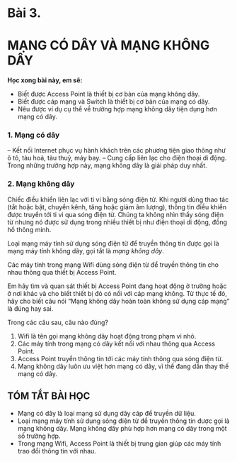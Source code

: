# Bài 3.

# MẠNG CÓ DÂY VÀ MẠNG KHÔNG DÂY

**Học xong bài này, em sẽ:**

* Biết được Access Point là thiết bị cơ bản của mạng không dây.
* Biết được cáp mạng và Switch là thiết bị cơ bản của mạng có dây.
* Nêu được ví dụ cụ thể về trường hợp mạng không dây tiện dụng hơn mạng có dây.

### 1. Mạng có dây

– Kết nối Internet phục vụ hành khách trên các phương tiện giao thông như ô tô, tàu hoả, tàu thuỷ, máy bay.
– Cung cấp liên lạc cho điện thoại di động.
Trong những trường hợp này, mạng không dây là giải pháp duy nhất.

### 2. Mạng không dây

Chiếc điều khiển liên lạc với ti vi bằng sóng điện từ. Khi người dùng thao tác (tắt hoặc bật, chuyển kênh, tăng hoặc giảm âm lượng), thông tin điều khiển được truyền tới ti vi qua sóng điện từ. Chúng ta không nhìn thấy sóng điện từ nhưng nó được sử dụng trong nhiều thiết bị như điện thoại di động, đồng hồ thông minh.

Loại mạng máy tính sử dụng sóng điện từ để truyền thông tin được gọi là mạng máy tính không dây, gọi tắt là *mạng không dây*.

Các máy tính trong mạng Wifi dùng sóng điện từ để truyền thông tin cho nhau thông qua thiết bị Access Point.

Em hãy tìm và quan sát thiết bị Access Point đang hoạt động ở trường hoặc ở nơi khác và cho biết thiết bị đó có nối với cáp mạng không. Từ thực tế đó, hãy cho biết câu nói “Mạng không dây hoàn toàn không sử dụng cáp mạng” là đúng hay sai.

Trong các câu sau, câu nào đúng?
1) Wifi là tên gọi mạng không dây hoạt động trong phạm vi nhỏ.
2) Các máy tính trong mạng có dây kết nối với nhau thông qua Access Point.
3) Access Point truyền thông tin tới các máy tính thông qua sóng điện từ.
4) Mạng không dây luôn ưu việt hơn mạng có dây, vì thế đang dần thay thế mạng có dây.

## TÓM TẮT BÀI HỌC

* Mạng có dây là loại mạng sử dụng dây cáp để truyền dữ liệu.
* Loại mạng máy tính sử dụng sóng điện từ để truyền thông tin được gọi là mạng không dây. Mạng không dây phù hợp hơn mạng có dây trong một số trường hợp.
* Trong mạng Wifi, Access Point là thiết bị trung gian giúp các máy tính trao đổi thông tin với nhau.
